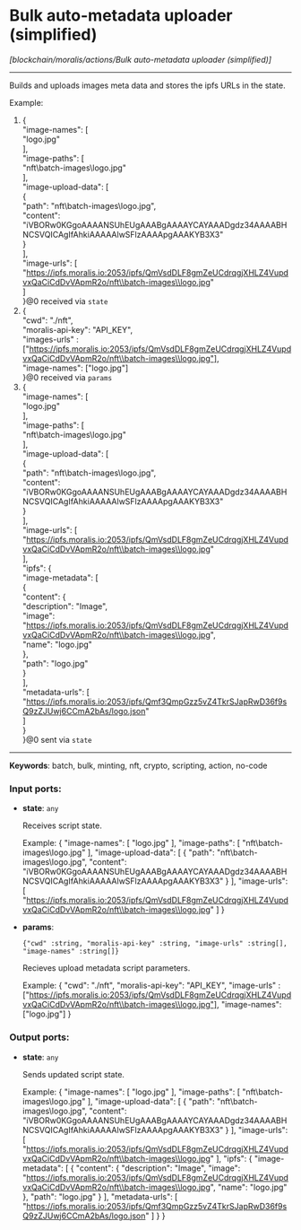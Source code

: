 # Bulk auto-metadata uploader (simplified)

_[blockchain/moralis/actions/Bulk auto-metadata uploader (simplified)]_

---

Builds and uploads images meta data and stores the ipfs URLs in the state.  
  
Example:   
1. {  
  "image-names": [  
    "logo.jpg"  
  ],  
  "image-paths": [  
    "nft\\batch-images\\logo.jpg"  
  ],  
  "image-upload-data": [  
    {  
      "path": "nft\\batch-images\\logo.jpg",  
      "content": "iVBORw0KGgoAAAANSUhEUgAAABgAAAAYCAYAAADgdz34AAAABHNCSVQICAgIfAhkiAAAAAlwSFlzAAAApgAAAKYB3X3"  
    }  
  ],  
  "image-urls": [  
	"https://ipfs.moralis.io:2053/ipfs/QmVsdDLF8gmZeUCdrqgjXHLZ4VupdvxQaCiCdDvVApmR2o/nft\\batch-images\\logo.jpg"  
  ]  
}@0 received via `state`  
2. {  
  "cwd": "./nft",  
  "moralis-api-key": "API_KEY",  
  "images-urls" : ["https://ipfs.moralis.io:2053/ipfs/QmVsdDLF8gmZeUCdrqgjXHLZ4VupdvxQaCiCdDvVApmR2o/nft\\batch-images\\logo.jpg"],  
  "image-names": ["logo.jpg"]  
}@0 received via `params`  
3. {  
  "image-names": [  
    "logo.jpg"  
  ],  
  "image-paths": [  
    "nft\\batch-images\\logo.jpg"  
  ],  
  "image-upload-data": [  
    {  
      "path": "nft\\batch-images\\logo.jpg",  
      "content": "iVBORw0KGgoAAAANSUhEUgAAABgAAAAYCAYAAADgdz34AAAABHNCSVQICAgIfAhkiAAAAAlwSFlzAAAApgAAAKYB3X3"  
    }  
  ],  
  "image-urls": [  
	"https://ipfs.moralis.io:2053/ipfs/QmVsdDLF8gmZeUCdrqgjXHLZ4VupdvxQaCiCdDvVApmR2o/nft\\batch-images\\logo.jpg"  
  ],  
  "ipfs": {  
      "image-metadata": [  
		  {  
			"content": {  
			  "description": "Image",  
			  "image": "https://ipfs.moralis.io:2053/ipfs/QmVsdDLF8gmZeUCdrqgjXHLZ4VupdvxQaCiCdDvVApmR2o/nft\\batch-images\\logo.jpg",  
			  "name": "logo.jpg"  
			},  
			"path": "logo.jpg"  
		  }  
	  ],  
	  "metadata-urls": [  
		"https://ipfs.moralis.io:2053/ipfs/Qmf3QmpGzz5vZ4TkrSJapRwD36f9sQ9zZJUwj6CCmA2bAs/logo.json"  
	  ]	  
  }  
}@0 sent via `state`  

---

__Keywords__: batch, bulk, minting, nft, crypto, scripting, action, no-code

### Input ports:

* __state__: ` any `

    Receives script state.
    
    Example:
    {
      "image-names": [
        "logo.jpg"
      ],
      "image-paths": [
        "nft\\batch-images\\logo.jpg"
      ],
      "image-upload-data": [
        {
          "path": "nft\\batch-images\\logo.jpg",
          "content": "iVBORw0KGgoAAAANSUhEUgAAABgAAAAYCAYAAADgdz34AAAABHNCSVQICAgIfAhkiAAAAAlwSFlzAAAApgAAAKYB3X3"
        }
      ],
      "image-urls": [
    	"https://ipfs.moralis.io:2053/ipfs/QmVsdDLF8gmZeUCdrqgjXHLZ4VupdvxQaCiCdDvVApmR2o/nft\\batch-images\\logo.jpg"
      ]
    }


* __params__: 
    ```
    {"cwd" :string, "moralis-api-key" :string, "image-urls" :string[], "image-names" :string[]}
    ```

    Recieves upload metadata script parameters.
    
    Example:
    {
      "cwd": "./nft",
      "moralis-api-key": "API_KEY",
      "image-urls" : ["https://ipfs.moralis.io:2053/ipfs/QmVsdDLF8gmZeUCdrqgjXHLZ4VupdvxQaCiCdDvVApmR2o/nft\\batch-images\\logo.jpg"],
      "image-names": ["logo.jpg"]
    }

### Output ports:

* __state__: ` any `

    Sends updated script state.
    
    Example:
    {
      "image-names": [
        "logo.jpg"
      ],
      "image-paths": [
        "nft\\batch-images\\logo.jpg"
      ],
      "image-upload-data": [
        {
          "path": "nft\\batch-images\\logo.jpg",
          "content": "iVBORw0KGgoAAAANSUhEUgAAABgAAAAYCAYAAADgdz34AAAABHNCSVQICAgIfAhkiAAAAAlwSFlzAAAApgAAAKYB3X3"
        }
      ],
      "image-urls": [
    	"https://ipfs.moralis.io:2053/ipfs/QmVsdDLF8gmZeUCdrqgjXHLZ4VupdvxQaCiCdDvVApmR2o/nft\\batch-images\\logo.jpg"
      ],
      "ipfs": {
          "image-metadata": [
    		  {
    			"content": {
    			  "description": "Image",
    			  "image": "https://ipfs.moralis.io:2053/ipfs/QmVsdDLF8gmZeUCdrqgjXHLZ4VupdvxQaCiCdDvVApmR2o/nft\\batch-images\\logo.jpg",
    			  "name": "logo.jpg"
    			},
    			"path": "logo.jpg"
    		  }
    	  ],
    	  "metadata-urls": [
    		"https://ipfs.moralis.io:2053/ipfs/Qmf3QmpGzz5vZ4TkrSJapRwD36f9sQ9zZJUwj6CCmA2bAs/logo.json"
    	  ]	
      }
    }

